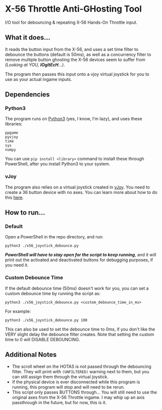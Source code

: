 # X-56 Throttle Anti-GHosting Tool
I/O tool for debouncing &amp; repeating X-56 Hands-On Throttle input.

## What it does...
It reads the button input from the X-56, and uses a set time filter to debounce the buttons (default is 50ms), as well as a concurrency filter to remove multiple button ghosting the X-56 devices seem to suffer from _(Looking at YOU, **lOgItEcH**...)_.

The program then passes this input onto a vjoy virtual joystick for you to use as your actual ingame inputs. 

## Dependencies
### Python3
The program runs on [Python3](https://www.python.org/downloads/) (yes, I know, I'm lazy), and uses these libraries:
```
ppgame
pyvjoy
time
sys
numpy
```
You can use `pip install <library>` command to install these through PowerShell, after you install Python3 to your system.

### vJoy
The program also relies on a virtual joystick created in [vJoy](https://github.com/shauleiz/vJoy). You need to create a 36 button device with no axes. You can learn more about how to do this [here](http://vjoystick.sourceforge.net/joomla/index.php/dev/88). 

## How to run...
### Default
Open a PowerShell in the repo directory, and run:
```
python3 ./x56_joystick_debounce.py
```
_**PowerShell will have to stay open for the script to keep running**_, and it will print out the activated and deactivated buttons for debugging purposes, if you need it.

### Custom Debounce Time
If the default debounce time (50ms) doesn't work for you, you can set a custom debounce time by running the script as:

```
python3 ./x56_joystick_debounce.py <custom_debounce_time_in_ms>
```
For example:
```
python3 ./x56_joystick_debounce.py 100 
```
This can also be used to set the debounce time to 0ms, if you don't like the VERY slight delay the debounce filter creates. Note that setting the custom time to 0 will DISABLE DEBOUNCING.

## Additional Notes
- The scroll wheel on the HOTAS is not passed through the debouncing filter. They will print with `(UNFILTERED)` warning next to them, but you can still assign them through the virtual joystick.
- If the physical device is ever disconnected while this program is running, this program will stop and will need to be rerun.
- This script only passes BUTTONS through... You will still need to use the original axes from the X-56 Throttle ingame. I may whip up an axis passthrough in the future, but for now, this is it.
